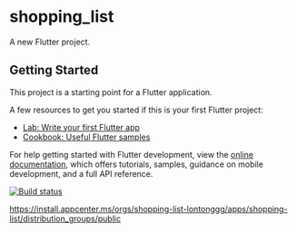 # shopping_list

A new Flutter project.

## Getting Started

This project is a starting point for a Flutter application.

A few resources to get you started if this is your first Flutter project:

- [Lab: Write your first Flutter app](https://docs.flutter.dev/get-started/codelab)
- [Cookbook: Useful Flutter samples](https://docs.flutter.dev/cookbook)

For help getting started with Flutter development, view the
[online documentation](https://docs.flutter.dev/), which offers tutorials,
samples, guidance on mobile development, and a full API reference.

[![Build status](https://build.appcenter.ms/v0.1/apps/d5962898-0aaf-4e97-8572-c5d50badfd15/branches/main/badge)](https://appcenter.ms)

https://install.appcenter.ms/orgs/shopping-list-lontonggg/apps/shopping-list/distribution_groups/public

